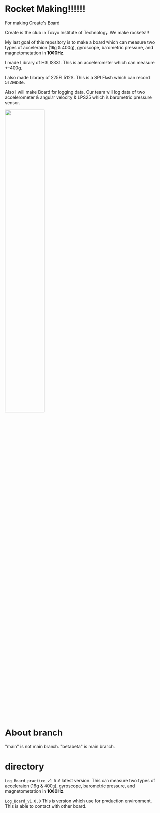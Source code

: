 # Rocket Making!!!!!!

For making Create's Board

Create is the club in Tokyo Institute of Technology.
We make rockets!!!

My last goal of this repository is to make a board which can measure two types of acceleraion (16g & 400g), gyroscope, barometric pressure, and magnetometation in **1000Hz**.

I made Library of H3LIS331.
This is an accelerometer which can measure +-400g.

I also made Library of S25FL512S.
This is a SPI Flash which can record 512Mbite.

Also I will make Board for logging data.
Our team will log data of two accelerometer & angular velocity & LPS25 which is barometric pressure sensor.

<img src="https://user-images.githubusercontent.com/105796502/215277138-5963d417-8b38-47fa-b9c1-ecf58c96333b.jpeg" width="50%" />

# About branch

"main" is not main branch.
"betabeta" is main branch.

# directory

`Log_Board_practice_v1.0.0` latest version.
This can measure two types of acceleraion (16g & 400g), gyroscope, barometric pressure, and magnetometation in **1000Hz**.

`Log_Board_v1.0.0`
This is version which use for production environment.
This is able to contact with other board.

